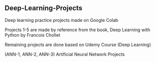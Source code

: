 ## Deep-Learning-Projects
Deep learning practice projects made on Google Colab

Projects 1-5 are made by reference from the book, Deep Learning with Python by Francois Chollet

Remaining projects are done based on Udemy Course (Deep Learning)

(ANN-1, ANN-2, ANN-3) Artificial Neural Network Projects